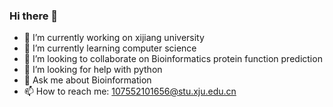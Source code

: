 ### Hi there 👋
- 🔭 I’m currently working on xijiang university
- 🌱 I’m currently learning computer science
- 👯 I’m looking to collaborate on Bioinformatics protein function prediction
- 🤔 I’m looking for help with python
- 💬 Ask me about Bioinformation
- 📫 How to reach me:  107552101656@stu.xju.edu.cn
